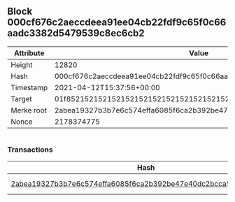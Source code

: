 ## Block 000cf676c2aeccdeea91ee04cb22fdf9c65f0c66aadc3382d5479539c8ec6cb2

Attribute | Value
--- | ---
Height | 12820
Hash | 000cf676c2aeccdeea91ee04cb22fdf9c65f0c66aadc3382d5479539c8ec6cb2
Timestamp | 2021-04-12T15:37:56+00:00
Target | 01f8521521521521521521521521521521521521521521521521521521521521
Merke root | 2abea19327b3b7e6c574effa6085f6ca2b392be47e40dc2bcca533f86093f6d8
Nonce | 2178374775

```

```

### Transactions

Hash | Amount
--- | ---
[2abea19327b3b7e6c574effa6085f6ca2b392be47e40dc2bcca533f86093f6d8](2abea19327b3b7e6c574effa6085f6ca2b392be47e40dc2bcca533f86093f6d8.md) | 10.00000000 SKEPTI 
